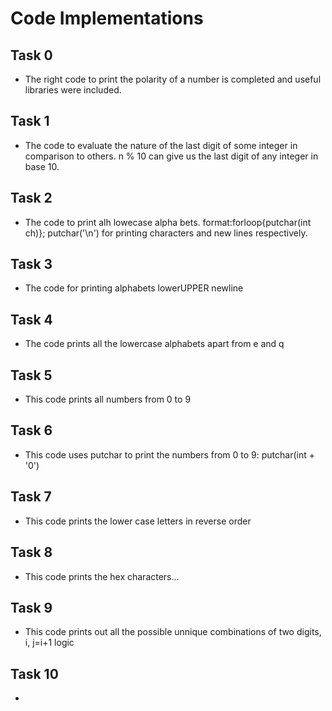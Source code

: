 # Code Implementations

## Task 0
* The right code to print the polarity of a number is completed and useful libraries were included.

## Task 1
* The code to evaluate the nature of the last digit of some integer in comparison to others. n % 10 can give us the last digit of any integer in base 10.

## Task 2
* The code to print alh lowecase alpha bets. format:forloop{putchar(int ch)}; putchar('\n') for printing characters and new lines respectively.

## Task 3
* The code for printing alphabets lowerUPPER newline

## Task 4
* The code prints all the lowercase alphabets apart from e and q

## Task 5
* This code prints all numbers from 0  to 9

## Task 6
* This code uses putchar to print the numbers from 0 to 9: putchar(int + '0')

## Task 7
* This code prints the lower case letters in reverse order

## Task 8
* This code prints the hex characters...

## Task 9
* This code prints out all the possible unnique combinations of two digits, i, j=i+1 logic

## Task 10
* 
